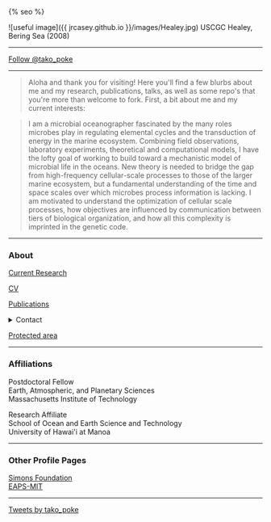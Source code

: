 {% seo %}

![useful image]({{ jrcasey.github.io }}/images/Healey.jpg)
USCGC Healey, Bering Sea (2008)
 - - -
<a href="https://twitter.com/tako_poke?ref_src=twsrc%5Etfw" class="twitter-follow-button" data-show-count="false">Follow @tako_poke</a><script async src="https://platform.twitter.com/widgets.js" charset="utf-8"></script>

 - - -

> Aloha and thank you for visiting! Here you'll find 
a few blurbs about me and my research, publications, talks,
as well as some repo's that you're more than welcome to fork. 
First, a bit about me and my current interests:

>I am a microbial oceanographer fascinated by the 
many roles microbes play in regulating elemental 
cycles and the transduction of energy in the marine 
ecosystem. Combining field observations, laboratory 
experiments, theoretical and computational models, I 
have the lofty goal of working to build toward a 
mechanistic model of microbial life in the 
oceans. New theory is needed to bridge the gap from 
high-frequency cellular-scale 
processes to those of the larger marine ecosystem, 
but a fundamental understanding of the time and space 
scales over which microbes process information is 
lacking. I am motivated to understand the 
optimization of cellular scale processes, how objectives
are influenced by communication between 
tiers of biological organization, and how 
all this complexity is imprinted in the genetic code. 

 - - -

### About
 
[Current Research](./Current_Research.md)

[CV](./docs/CV_20190604.pdf)

[Publications](./Publications.md)

<details><summary>Contact</summary>

jrcasey at hawaii.edu  
<br>
jrcasey at mit.edu  

</details>

[Protected area](./indexp.html)

 - - -

### Affiliations
Postdoctoral Fellow  
Earth, Atmospheric, and Planetary Sciences  
Massachusetts Institute of Technology  

Research Affiliate  
School of Ocean and Earth Science and Technology  
University of Hawai'i at Manoa  


 - - -
 
### Other Profile Pages  
[Simons Foundation](https://www.simonsfoundation.org/team/john-casey/)  
[EAPS-MIT](http://paocweb.mit.edu/people/jrcasey)  

 - - -
 
 <a class="twitter-timeline" href="https://twitter.com/tako_poke?ref_src=twsrc%5Etfw">Tweets by tako_poke</a> <script async src="https://platform.twitter.com/widgets.js" charset="utf-8"></script>